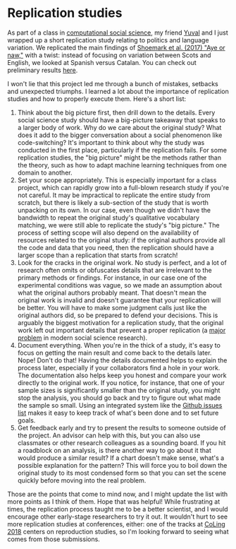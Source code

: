 # Replication studies
As part of a class in [computational social science](https://github.com/jacobeisenstein/gt-css-class), my friend [Yuval](https://www.cc.gatech.edu/~ypinter3/) and I just wrapped up a short replication study relating to politics and language variation. We replicated the main findings of [Shoemark et al. (2017) "Aye or naw,"](http://www.aclweb.org/anthology/E17-1116) with a twist: instead of focusing on variation between Scots and English, we looked at Spanish versus Catalan. You can check out preliminary results [here](https://docs.google.com/presentation/d/1L4wNoTXDCysaQ65QYUJ_Y7Za8rULAdy_xrnjqZbQkek/edit?usp=sharing). 

I won't lie that this project led me through a bunch of mistakes, setbacks and unexpected triumphs. I learned a lot about the importance of replication studies and how to properly execute them. Here's a short list:

1. Think about the big picture first, then drill down to the details. Every social science study should have a big-picture takeaway that speaks to a larger body of work. Why do we care about the original study? What does it add to the bigger conversation about a social phenomenon like code-switching? It's important to think about why the study was conducted in the first place, particularly if the replication fails. For some replication studies, the "big picture" might be the methods rather than the theory, such as how to adapt machine learning techniques from one domain to another.
2. Set your scope appropriately. This is especially important for a class project, which can rapidly grow into a full-blown research study if you're not careful. It may be impractical to replicate the entire study from scratch, but there is likely a sub-section of the study that is worth unpacking on its own. In our case, even though we didn't have the bandwidth to repeat the original study's qualitative vocabulary matching, we were still able to replicate the study's "big picture." The process of setting scope will also depend on the availability of resources related to the original study: if the original authors provide all the code and data that you need, then the replication should have a larger scope than a replication that starts from scratch!
3. Look for the cracks in the original work. No study is perfect, and a lot of research often omits or obfuscates details that are irrelevant to the primary methods or findings. For instance, in our case one of the experimental conditions was vague, so we made an assumption about what the original authors probably meant. That doesn't mean the original work is invalid and doesn't guarantee that your replication will be better. You will have to make some judgment calls just like the original authors did, so be prepared to defend your decisions. This is arguably the biggest motivation for a replication study, that the original work left out important details that prevent a proper replication (a [major problem](https://osf.io/pfdyw/) in modern social science research).
4. Document everything. When you're in the thick of a study, it's easy to focus on getting the main result and come back to the details later. Nope! Don't do that! Having the details documented helps to explain the process later, especially if your collaborators find a hole in your work. The documentation also helps keep you honest and compare your work directly to the original work. If you notice, for instance, that one of your sample sizes is significantly smaller than the original study, you might stop the analysis, you should go back and try to figure out what made the sample so small. Using an integrated system like the [Github issues list](https://guides.github.com/features/issues/) makes it easy to keep track of what's been done and to set future goals.
5. Get feedback early and try to present the results to someone outside of the project. An advisor can help with this, but you can also use classmates or other research colleagues as a sounding board. If you hit a roadblock on an analysis, is there another way to go about it that would produce a similar result? If a chart doesn't make sense, what's a possible explanation for the pattern? This will force you to boil down the original study to its most condensed form so that you can set the scene quickly before moving into the real problem.

Those are the points that come to mind now, and I might update the list with more points as I think of them. Hope that was helpful! While frustrating at times, the replication process taught me to be a better scientist, and I would encourage other early-stage researchers to try it out. It wouldn't hurt to see more replication studies at conferences, either: one of the tracks at [CoLing 2018](http://coling2018.org/second-call-for-papers/) centers on reproduction studies, so I'm looking forward to seeing what comes from those submissions.